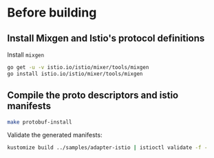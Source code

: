 # Before building

## Install Mixgen and Istio's protocol definitions

Install `mixgen`

```sh
go get -u -v istio.io/istio/mixer/tools/mixgen
go install istio.io/istio/mixer/tools/mixgen
```

## Compile the proto descriptors and istio manifests

```sh
make protobuf-install
```

Validate the generated manifests:

```sh
kustomize build ../samples/adapter-istio | istioctl validate -f -
```
